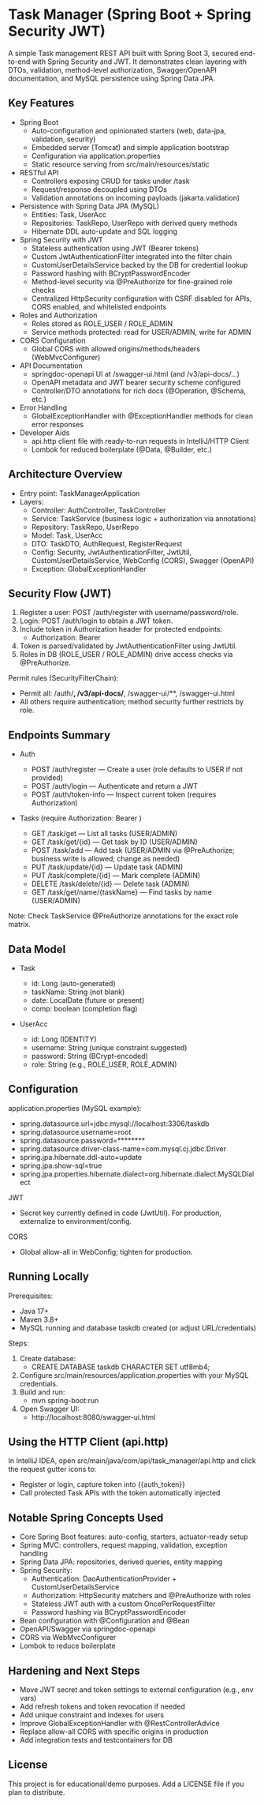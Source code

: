 # Task Manager (Spring Boot + Spring Security JWT)

A simple Task management REST API built with Spring Boot 3, secured end-to-end with Spring Security and JWT. It demonstrates clean layering with DTOs, validation, method-level authorization, Swagger/OpenAPI documentation, and MySQL persistence using Spring Data JPA.


## Key Features

- Spring Boot
  - Auto-configuration and opinionated starters (web, data-jpa, validation, security)
  - Embedded server (Tomcat) and simple application bootstrap
  - Configuration via application.properties
  - Static resource serving from src/main/resources/static
- RESTful API
  - Controllers exposing CRUD for tasks under /task
  - Request/response decoupled using DTOs
  - Validation annotations on incoming payloads (jakarta.validation)
- Persistence with Spring Data JPA (MySQL)
  - Entities: Task, UserAcc
  - Repositories: TaskRepo, UserRepo with derived query methods
  - Hibernate DDL auto-update and SQL logging
- Spring Security with JWT
  - Stateless authentication using JWT (Bearer tokens)
  - Custom JwtAuthenticationFilter integrated into the filter chain
  - CustomUserDetailsService backed by the DB for credential lookup
  - Password hashing with BCryptPasswordEncoder
  - Method-level security via @PreAuthorize for fine-grained role checks
  - Centralized HttpSecurity configuration with CSRF disabled for APIs, CORS enabled, and whitelisted endpoints
- Roles and Authorization
  - Roles stored as ROLE_USER / ROLE_ADMIN
  - Service methods protected: read for USER/ADMIN, write for ADMIN
- CORS Configuration
  - Global CORS with allowed origins/methods/headers (WebMvcConfigurer)
- API Documentation
  - springdoc-openapi UI at /swagger-ui.html (and /v3/api-docs/…)
  - OpenAPI metadata and JWT bearer security scheme configured
  - Controller/DTO annotations for rich docs (@Operation, @Schema, etc.)
- Error Handling
  - GlobalExceptionHandler with @ExceptionHandler methods for clean error responses
- Developer Aids
  - api.http client file with ready-to-run requests in IntelliJ/HTTP Client
  - Lombok for reduced boilerplate (@Data, @Builder, etc.)

## Architecture Overview

- Entry point: TaskManagerApplication
- Layers:
  - Controller: AuthController, TaskController
  - Service: TaskService (business logic + authorization via annotations)
  - Repository: TaskRepo, UserRepo
  - Model: Task, UserAcc
  - DTO: TaskDTO, AuthRequest, RegisterRequest
  - Config: Security, JwtAuthenticationFilter, JwtUtil, CustomUserDetailsService, WebConfig (CORS), Swagger (OpenAPI)
  - Exception: GlobalExceptionHandler

## Security Flow (JWT)

1. Register a user: POST /auth/register with username/password/role.
2. Login: POST /auth/login to obtain a JWT token.
3. Include token in Authorization header for protected endpoints:
   - Authorization: Bearer <token>
4. Token is parsed/validated by JwtAuthenticationFilter using JwtUtil.
5. Roles in DB (ROLE_USER / ROLE_ADMIN) drive access checks via @PreAuthorize.

Permit rules (SecurityFilterChain):
- Permit all: /auth/**, /v3/api-docs/**, /swagger-ui/**, /swagger-ui.html
- All others require authentication; method security further restricts by role.

## Endpoints Summary

- Auth
  - POST /auth/register — Create a user (role defaults to USER if not provided)
  - POST /auth/login — Authenticate and return a JWT
  - POST /auth/token-info — Inspect current token (requires Authorization)

- Tasks (require Authorization: Bearer <token>)
  - GET /task/get — List all tasks (USER/ADMIN)
  - GET /task/get/{id} — Get task by ID (USER/ADMIN)
  - POST /task/add — Add task (USER/ADMIN via @PreAuthorize; business write is allowed; change as needed)
  - PUT /task/update/{id} — Update task (ADMIN)
  - PUT /task/complete/{id} — Mark complete (ADMIN)
  - DELETE /task/delete/{id} — Delete task (ADMIN)
  - GET /task/get/name/{taskName} — Find tasks by name (USER/ADMIN)

Note: Check TaskService @PreAuthorize annotations for the exact role matrix.

## Data Model

- Task
  - id: Long (auto-generated)
  - taskName: String (not blank)
  - date: LocalDate (future or present)
  - comp: boolean (completion flag)

- UserAcc
  - id: Long (IDENTITY)
  - username: String (unique constraint suggested)
  - password: String (BCrypt-encoded)
  - role: String (e.g., ROLE_USER, ROLE_ADMIN)

## Configuration

application.properties (MySQL example):
- spring.datasource.url=jdbc:mysql://localhost:3306/taskdb
- spring.datasource.username=root
- spring.datasource.password=********
- spring.datasource.driver-class-name=com.mysql.cj.jdbc.Driver
- spring.jpa.hibernate.ddl-auto=update
- spring.jpa.show-sql=true
- spring.jpa.properties.hibernate.dialect=org.hibernate.dialect.MySQLDialect


JWT
- Secret key currently defined in code (JwtUtil). For production, externalize to environment/config.

CORS
- Global allow-all in WebConfig; tighten for production.

## Running Locally

Prerequisites:
- Java 17+
- Maven 3.8+
- MySQL running and database taskdb created (or adjust URL/credentials)

Steps:
1. Create database:
   - CREATE DATABASE taskdb CHARACTER SET utf8mb4;
2. Configure src/main/resources/application.properties with your MySQL credentials.
3. Build and run:
   - mvn spring-boot:run
4. Open Swagger UI:
   - http://localhost:8080/swagger-ui.html

## Using the HTTP Client (api.http)

In IntelliJ IDEA, open src/main/java/com/api/task_manager/api.http and click the request gutter icons to:
- Register or login, capture token into {{auth_token}}
- Call protected Task APIs with the token automatically injected

## Notable Spring Concepts Used

- Core Spring Boot features: auto-config, starters, actuator-ready setup
- Spring MVC: controllers, request mapping, validation, exception handling
- Spring Data JPA: repositories, derived queries, entity mapping
- Spring Security:
  - Authentication: DaoAuthenticationProvider + CustomUserDetailsService
  - Authorization: HttpSecurity matchers and @PreAuthorize with roles
  - Stateless JWT auth with a custom OncePerRequestFilter
  - Password hashing via BCryptPasswordEncoder
- Bean configuration with @Configuration and @Bean
- OpenAPI/Swagger via springdoc-openapi
- CORS via WebMvcConfigurer
- Lombok to reduce boilerplate

## Hardening and Next Steps

- Move JWT secret and token settings to external configuration (e.g., env vars)
- Add refresh tokens and token revocation if needed
- Add unique constraint and indexes for users
- Improve GlobalExceptionHandler with @RestControllerAdvice
- Replace allow-all CORS with specific origins in production
- Add integration tests and testcontainers for DB

## License

This project is for educational/demo purposes. Add a LICENSE file if you plan to distribute.

